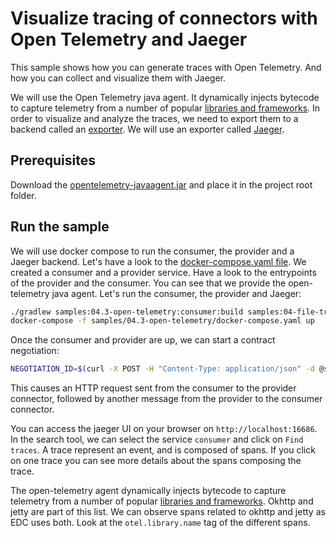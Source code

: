 # Visualize tracing of connectors with Open Telemetry and Jaeger

This sample shows how you can generate traces with Open Telemetry. And how you can collect and visualize them with Jaeger.

We will use the Open Telemetry java agent. It dynamically injects bytecode to capture telemetry from a number of popular [libraries and frameworks](https://github.com/open-telemetry/opentelemetry-java-instrumentation/tree/main/instrumentation).
In order to visualize and analyze the traces, we need to export them to a backend called an [exporter](https://opentelemetry.io/docs/instrumentation/js/exporters/).
We will use an exporter called [Jaeger](https://www.jaegertracing.io/).

## Prerequisites

Download the [opentelemetry-javaagent.jar](https://github.com/open-telemetry/opentelemetry-java-instrumentation/releases) and place it in the project root folder.

## Run the sample

We will use docker compose to run the consumer, the provider and a Jaeger backend.
Let's have a look to the [docker-compose.yaml file](docker-compose.yaml). We created a consumer and a provider service.
Have a look to the entrypoints of the provider and the consumer. You can see that we provide the open-telemetry java agent.
Let's run the consumer, the provider and Jaeger:

```bash
./gradlew samples:04.3-open-telemetry:consumer:build samples:04-file-transfer:provider:build
docker-compose -f samples/04.3-open-telemetry/docker-compose.yaml up
```

Once the consumer and provider are up, we can start a contract negotiation:

```bash
NEGOTIATION_ID=$(curl -X POST -H "Content-Type: application/json" -d @samples/04-file-transfer/contractoffer.json "http://localhost:9191/api/negotiation?connectorAddress=http://provider:8181/api/ids/multipart")
```

This causes an HTTP request sent from the consumer to the provider connector, followed by another message from the provider to the consumer connector.

You can access the jaeger UI on your browser on `http://localhost:16686`.
In the search tool, we can select the service `consumer` and click on  `Find traces`.
A trace represent an event, and is composed of spans.
If you click on one trace you can see more details about the spans composing the trace.

The open-telemetry agent dynamically injects bytecode to capture telemetry from a number of popular [libraries and frameworks](https://github.com/open-telemetry/opentelemetry-java-instrumentation/tree/main/instrumentation). Okhttp and jetty are part of this list. We can observe spans related to okhttp and jetty as EDC uses both. Look at the `otel.library.name` tag of the different spans.
